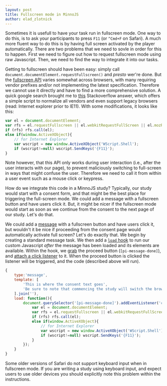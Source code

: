 ```yaml
---
layout: post
title: Fullscreen mode in MinnoJS
author: elad_zlotnick
---
```


Sometimes it is usefull to have your task run in fullscreen mode.
One way to do this, is to ask your participants to press `F11` (or `^Cmd+F` on Safari).
A much more fluent way to do this is by having full screen activated by the player automatically.
There are two problems that we need to sovle in order for this to happen.
First we need to figure out how to request fullscreen mode using raw Javascript.
Then, we need to find the way to integrate it into our tasks.

Getting to fullscreen should have been easy: simply call `document.documentElement.requestFullscreen()` and *presto* wer're done.
But the [fullscreen API](https://developer.mozilla.org/en-US/docs/Web/API/Fullscreen_API) varies somewhat across browsers,
with many requiring vendor prefixes and/or not implementing the latest specification.
Therefore we cannot use it directly and have to find a more comprehensive solution.
A quick google search brought me to [this](https://stackoverflow.com/a/7966541/1400366) Stackoverflow answer, which offers a simple script
to normalize all vendors and even support legacy browsers (read: Internet explorer prior to IE11).
With some modifications, it looks like this:

```js
var el = document.documentElement;
var rfs = el.requestFullscreen || el.webkitRequestFullScreen || el.mozRequestFullScreen || el.msRequestFullscreen;
if (rfs) rfs.call(el);
else if(window.ActiveXObject){
    // for Internet Explorer
    var wscript = new window.ActiveXObject('WScript.Shell');
    if (wscript!=null) wscript.SendKeys('{F11}');
}
```

Note however, that this API only works during user interaction (i.e., after the user interacts with our page), 
to prevent maliciously switching to full-screen in ways that might confuse the user.
Therefore we need to call it from within a user event such as a mouse click or keypress.

How do we integrate this code in a MinnoJS study?
Typically, our study would start with a consent form, and that might be the best place for triggering the full-screen mode. 
We could add a message with a fullscreen button and have users click it. 
But, it might be nicer if the fullscreen mode would start as soon as we continue from the consent to the next page of our study. 
Let's do that.

We could add a [message](https://minnojs.github.io/minno-quest/0.2/manager/messages.html) with a fullscreen button and have users click it,
but wouldn't it be nice if proceeding from the consent page would automatically activate full screen?
Let's do exactly that. 
We begin by creating a standard message task.
We then add a [`load` hook](https://minnojs.github.io/minno-quest/0.2/manager/API.html#tasks) to run our custom Javascript
*after* the message has been loaded and its elements are available.
Within the hook, we [grab](https://developer.mozilla.org/en-US/docs/Web/API/Document/querySelector) the proceed button (`[pi-message-done]`), 
and [attach a click listener](https://developer.mozilla.org/en-US/docs/Web/API/EventTarget/addEventListener) to it.
When the proceed button is clicked the listener will be triggered, and the code (described above will run).

```js
{
    type:'message',
    template: [
        'This is where the consent text goes',
        'Be sure to note that commencing the study will switch the browser to fullscreen mode'
    ].join(''),
    load: function(){
        document.querySelector('[pi-message-done]').addEventListener('click', function(){
            var el = document.documentElement;
            var rfs = el.requestFullscreen || el.webkitRequestFullScreen || el.mozRequestFullScreen || el.msRequestFullscreen;
            if (rfs) rfs.call(el);
            else if(window.ActiveXObject){
                // for Internet Explorer
                var wscript = new window.ActiveXObject('WScript.Shell');
                if (wscript!=null) wscript.SendKeys('{F11}');
            }
        });
    }
}
```

Some older versions of Safari do not support keyboard input when in fullscreen mode.
If you are writing a study using keyboard input, and expect users to use older devices you should explicitly
note this problem within the instructions.
